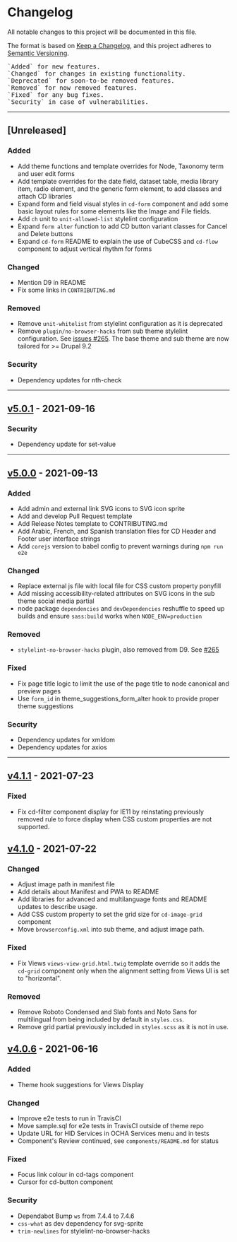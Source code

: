 # Changelog

All notable changes to this project will be documented in this file.

The format is based on [Keep a Changelog](https://keepachangelog.com/en/1.0.0/),
and this project adheres to [Semantic Versioning](https://semver.org/spec/v2.0.0.html).
<pre>
`Added` for new features.
`Changed` for changes in existing functionality.
`Deprecated` for soon-to-be removed features.
`Removed` for now removed features.
`Fixed` for any bug fixes.
`Security` in case of vulnerabilities.
</pre>
---

## [Unreleased]
### Added
- Add theme functions and template overrides for Node, Taxonomy term and user edit forms
- Add template overrides for the date field, dataset table, media library item, radio element, and the generic form element, to add classes and attach CD libraries
- Expand form and field visual styles in `cd-form` component and add some basic layout rules for some elements like the Image and File fields.
- Add `ch` unit to `unit-allowed-list` stylelint configuration
- Expand `form alter` function to add CD button variant classes for Cancel and Delete buttons
- Expand `cd-form` README to explain the use of CubeCSS and `cd-flow` component to adjust vertical rhythm for forms
### Changed
- Mention D9 in README
- Fix some links in `CONTRIBUTING.md`
### Removed
- Remove `unit-whitelist` from stylelint configuration as it is deprecated
- Remove `plugin/no-browser-hacks` from sub theme stylelint configuration. See [issues #265](https://github.com/UN-OCHA/common_design/issues/265). The base theme and sub theme are now tailored for >= Drupal 9.2
### Security
- Dependency updates for nth-check

---

## [v5.0.1](https://github.com/UN-OCHA/common_design/releases/tag/v5.0.1) - 2021-09-16
### Security
- Dependency update for set-value
---

## [v5.0.0](https://github.com/UN-OCHA/common_design/releases/tag/v5.0.0) - 2021-09-13
### Added
- Add admin and external link SVG icons to SVG icon sprite
- Add and develop Pull Request template
- Add Release Notes template to CONTRIBUTING.md
- Add Arabic, French, and Spanish translation files for CD Header and Footer user interface strings
- Add `corejs` version to babel config to prevent warnings during `npm run e2e`
### Changed
- Replace external js file with local file for CSS custom property ponyfill
- Add missing accessibility-related attributes on SVG icons in the sub theme social media partial
- node package `dependencies` and `devDependencies` reshuffle to speed up builds and ensure `sass:build` works when `NODE_ENV=production`
### Removed
- `stylelint-no-browser-hacks` plugin, also removed from D9. See [#265](https://github.com/UN-OCHA/common_design/issues/265)
### Fixed
- Fix page title logic to limit the use of the page title to node canonical and preview pages
- Use `form_id` in theme_suggestions_form_alter hook to provide proper theme suggestions
### Security
- Dependency updates for xmldom
- Dependency updates for axios
---

## [v4.1.1](https://github.com/UN-OCHA/common_design/releases/tag/v4.1.1) - 2021-07-23
### Fixed
- Fix cd-filter component display for IE11 by reinstating previously removed rule to force display when CSS custom
properties are not supported.

## [v4.1.0](https://github.com/UN-OCHA/common_design/releases/tag/v4.1.0) - 2021-07-22
### Changed
- Adjust image path in manifest file
- Add details about Manifest and PWA to README
- Add libraries for advanced and multilanguage fonts and README updates to describe usage.
- Add CSS custom property to set the grid size for `cd-image-grid` component
- Move `browserconfig.xml` into sub theme, and adjust image path.
### Fixed
- Fix Views `views-view-grid.html.twig` template override so it adds the `cd-grid` component only when the alignment
setting from Views UI is set to "horizontal".
### Removed
- Remove Roboto Condensed and Slab fonts and Noto Sans for multilingual from being included by default in `styles.css`.
- Remove grid partial previously included in `styles.scss` as it is not in use. 

## [v4.0.6](https://github.com/UN-OCHA/common_design/releases/tag/v4.0.6) - 2021-06-16
### Added
- Theme hook suggestions for Views Display
### Changed
- Improve e2e tests to run in TravisCI
- Move sample.sql for e2e tests in TravisCI outside of theme repo
- Update URL for HID Services in OCHA Services menu and in tests
- Component's Review continued, see `components/README.md` for status
### Fixed
- Focus link colour in cd-tags component
- Cursor for cd-button component
### Security
- Dependabot Bump `ws` from 7.4.4 to 7.4.6
- `css-what` as dev dependency for svg-sprite
- `trim-newlines` for stylelint-no-browser-hacks


